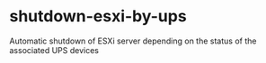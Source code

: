 # shutdown-esxi-by-ups
Automatic shutdown of ESXi server depending on the status of the associated UPS devices
